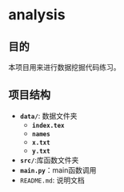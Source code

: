 # analysis

## 目的

本项目用来进行数据挖掘代码练习。

## 项目结构

+ **`data/`**: 数据文件夹
  + **`index.tex`**
  + **`names`**
  + **`x.txt`**
  + **`y.txt`**
+ **`src/`**:库函数文件夹
+ **`main.py`**：main函数调用
+ `README.md`: 说明文档
